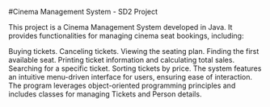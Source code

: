 #Cinema Management System - SD2 Project

This project is a Cinema Management System developed in Java. It provides functionalities for managing cinema seat bookings, including:

Buying tickets.
Canceling tickets.
Viewing the seating plan.
Finding the first available seat.
Printing ticket information and calculating total sales.
Searching for a specific ticket.
Sorting tickets by price.
The system features an intuitive menu-driven interface for users, ensuring ease of interaction. The program leverages object-oriented programming principles and includes classes for managing Tickets and Person details.
